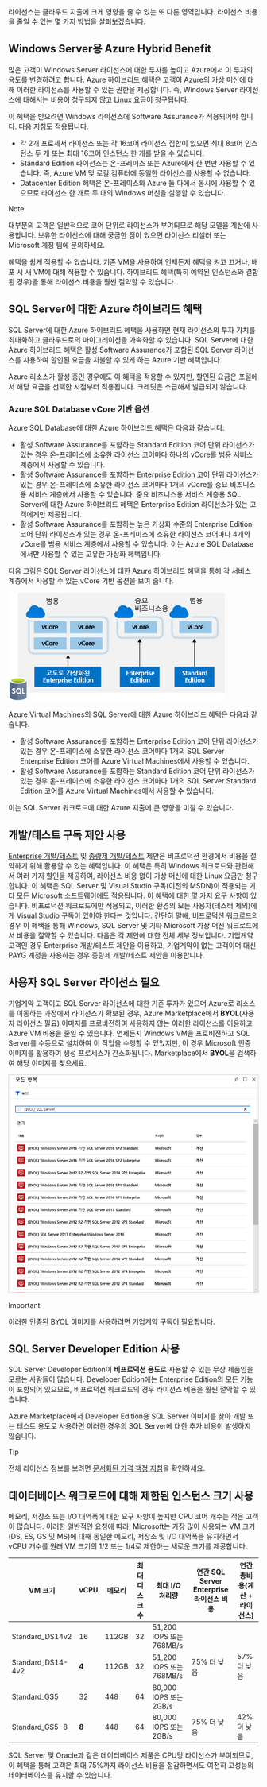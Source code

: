 라이선스는 클라우드 지출에 크게 영향을 줄 수 있는 또 다른 영역입니다. 라이선스 비용을 줄일 수 있는 몇 가지 방법을 살펴보겠습니다.

## <a name="azure-hybrid-benefit-for-windows-server"></a>Windows Server용 Azure Hybrid Benefit

많은 고객이 Windows Server 라이선스에 대한 투자를 높이고 Azure에서 이 투자의 용도를 변경하려고 합니다. Azure 하이브리드 혜택은 고객이 Azure의 가상 머신에 대해 이러한 라이선스를 사용할 수 있는 권한을 제공합니다. 즉, Windows Server 라이선스에 대해서는 비용이 청구되지 않고 Linux 요금이 청구됩니다.

이 혜택을 받으려면 Windows 라이선스에 Software Assurance가 적용되어야 합니다. 다음 지침도 적용됩니다.

- 각 2개 프로세서 라이선스 또는 각 16코어 라이선스 집합이 있으면 최대 8코어 인스턴스 두 개 또는 최대 16코어 인스턴스 한 개를 받을 수 있습니다.
- Standard Edition 라이선스는 온-프레미스 또는 Azure에서 한 번만 사용할 수 있습니다. 즉, Azure VM 및 로컬 컴퓨터에 동일한 라이선스를 사용할 수 없습니다.
- Datacenter Edition 혜택은 온-프레미스와 Azure 둘 다에서 동시에 사용할 수 있으므로 라이선스 한 개로 두 대의 Windows 머신을 실행할 수 있습니다.

> [!NOTE]
> 대부분의 고객은 일반적으로 코어 단위로 라이선스가 부여되므로 해당 모델을 계산에 사용합니다. 보유한 라이선스에 대해 궁금한 점이 있으면 라이선스 리셀러 또는 Microsoft 계정 팀에 문의하세요.

혜택을 쉽게 적용할 수 있습니다. 기존 VM을 사용하여 언제든지 혜택을 켜고 끄거나, 배포 시 새 VM에 대해 적용할 수 있습니다. 하이브리드 혜택(특히 예약된 인스턴스와 결합된 경우)을 통해 라이선스 비용을 훨씬 절약할 수 있습니다.

## <a name="azure-hybrid-benefit-for-sql-server"></a>SQL Server에 대한 Azure 하이브리드 혜택

SQL Server에 대한 Azure 하이브리드 혜택을 사용하면 현재 라이선스의 투자 가치를 최대화하고 클라우드로의 마이그레이션을 가속화할 수 있습니다. SQL Server에 대한 Azure 하이브리드 혜택은 활성 Software Assurance가 포함된 SQL Server 라이선스를 사용하여 할인된 요금을 지불할 수 있게 하는 Azure 기반 혜택입니다.

Azure 리소스가 활성 중인 경우에도 이 혜택을 적용할 수 있지만, 할인된 요금은 포털에서 해당 요금을 선택한 시점부터 적용됩니다. 크레딧은 소급해서 발급되지 않습니다.

### <a name="azure-sql-database-vcore-based-options"></a>Azure SQL Database vCore 기반 옵션

Azure SQL Database에 대한 Azure 하이브리드 혜택은 다음과 같습니다.

- 활성 Software Assurance를 포함하는 Standard Edition 코어 단위 라이선스가 있는 경우 온-프레미스에 소유한 라이선스 코어마다 하나의 vCore를 범용 서비스 계층에서 사용할 수 있습니다.
- 활성 Software Assurance를 포함하는 Enterprise Edition 코어 단위 라이선스가 있는 경우 온-프레미스에 소유한 라이선스 코어마다 1개의 vCore를 중요 비즈니스용 서비스 계층에서 사용할 수 있습니다. 중요 비즈니스용 서비스 계층용 SQL Server에 대한 Azure 하이브리드 혜택은 Enterprise Edition 라이선스가 있는 고객에게만 제공됩니다.
- 활성 Software Assurance를 포함하는 높은 가상화 수준의 Enterprise Edition 코어 단위 라이선스가 있는 경우 온-프레미스에 소유한 라이선스 코어마다 4개의 vCore를 범용 서비스 계층에서 사용할 수 있습니다. 이는 Azure SQL Database에서만 사용할 수 있는 고유한 가상화 혜택입니다.

다음 그림은 SQL Server 라이선스에 대한 Azure 하이브리드 혜택을 통해 각 서비스 계층에서 사용할 수 있는 vCore 기반 옵션을 보여 줍니다.

![Azure 하이브리드 혜택을 사용하여 기존 SQL Server 라이선스의 가치를 최대화하는 방법에 대한 예제를 보여 주는 그림입니다.](../media/5-sql-tradein-value.png)

Azure Virtual Machines의 SQL Server에 대한 Azure 하이브리드 혜택은 다음과 같습니다.

- 활성 Software Assurance를 포함하는 Enterprise Edition 코어 단위 라이선스가 있는 경우 온-프레미스에 소유한 라이선스 코어마다 1개의 SQL Server Enterprise Edition 코어를 Azure Virtual Machines에서 사용할 수 있습니다.
- 활성 Software Assurance를 포함하는 Standard Edition 코어 단위 라이선스가 있는 경우 온-프레미스에 소유한 라이선스 코어마다 1개의 SQL Server Standard Edition 코어를 Azure Virtual Machines에서 사용할 수 있습니다.

이는 SQL Server 워크로드에 대한 Azure 지출에 큰 영향을 미칠 수 있습니다.

## <a name="use-devtest-subscription-offers"></a>개발/테스트 구독 제안 사용

[Enterprise 개발/테스트](https://azure.microsoft.com/offers/ms-azr-0148p/) 및 [종량제 개발/테스트](https://azure.microsoft.com/offers/ms-azr-0023p/) 제안은 비프로덕션 환경에서 비용을 절약하기 위해 활용할 수 있는 혜택입니다. 이 혜택은 특히 Windows 워크로드와 관련해서 여러 가지 할인을 제공하여, 라이선스 비용 없이 가상 머신에 대한 Linux 요금만 청구합니다. 이 혜택은 SQL Server 및 Visual Studio 구독(이전의 MSDN)이 적용되는 기타 모든 Microsoft 소프트웨어에도 적용됩니다. 이 혜택에 대한 몇 가지 요구 사항이 있습니다. 비프로덕션 워크로드에만 적용되고, 이러한 환경의 모든 사용자(테스터 제외)에게 Visual Studio 구독이 있어야 한다는 것입니다. 간단히 말해, 비프로덕션 워크로드의 경우 이 혜택을 통해 Windows, SQL Server 및 기타 Microsoft 가상 머신 워크로드에서 비용을 절약할 수 있습니다.
다음은 각 제안에 대한 전체 세부 정보입니다. 기업계약 고객인 경우 Enterprise 개발/테스트 제안을 이용하고, 기업계약이 없는 고객이며 대신 PAYG 계정을 사용하는 경우 종량제 개발/테스트 제안을 이용합니다.

## <a name="bring-your-own-sql-server-license"></a>사용자 SQL Server 라이선스 필요

기업계약 고객이고 SQL Server 라이선스에 대한 기존 투자가 있으며 Azure로 리소스를 이동하는 과정에서 라이선스가 확보된 경우, Azure Marketplace에서 **BYOL**(사용자 라이선스 필요) 이미지를 프로비전하여 사용하지 않는 이러한 라이선스를 이용하고 Azure VM 비용을 줄일 수 있습니다. 언제든지 Windows VM을 프로비전하고 SQL Server를 수동으로 설치하여 이 작업을 수행할 수 있었지만, 이 경우 Microsoft 인증 이미지를 활용하여 생성 프로세스가 간소화됩니다. Marketplace에서 **BYOL**을 검색하여 해당 이미지를 찾으세요.

![SQL Server에 대한 BYOL 옵션을 보여 주는 Azure Portal의 스크린샷](../media/5-byol-sql-server.png)

> [!IMPORTANT]
> 이러한 인증된 BYOL 이미지를 사용하려면 기업계약 구독이 필요합니다.

## <a name="use-sql-server-developer-edition"></a>SQL Server Developer Edition 사용

SQL Server Developer Edition이 **비프로덕션 용도**로 사용할 수 있는 무상 제품임을 모르는 사람들이 많습니다. Developer Edition에는 Enterprise Edition의 모든 기능이 포함되어 있으므로, 비프로덕션 워크로드의 경우 라이선스 비용을 훨씬 절약할 수 있습니다.

Azure Marketplace에서 Developer Edition용 SQL Server 이미지를 찾아 개발 또는 테스트 용도로 사용하면 이러한 경우의 SQL Server에 대한 추가 비용이 발생하지 않습니다.

> [!TIP]
> 전체 라이선스 정보를 보려면 [문서화된 가격 책정 지침](https://docs.microsoft.com/azure/virtual-machines/windows/sql/virtual-machines-windows-sql-server-pricing-guidance)을 확인하세요.

## <a name="use-constrained-instance-sizes-for-database-workloads"></a>데이터베이스 워크로드에 대해 제한된 인스턴스 크기 사용

메모리, 저장소 또는 I/O 대역폭에 대한 요구 사항이 높지만 CPU 코어 개수는 적은 고객이 많습니다. 이러한 일반적인 요청에 따라, Microsoft는 가장 많이 사용되는 VM 크기(DS, ES, GS 및 MS)에 대해 동일한 메모리, 저장소 및 I/O 대역폭을 유지하면서 vCPU 개수를 원래 VM 크기의 1/2 또는 1/4로 제한하는 새로운 크기를 제공합니다.

| VM 크기 | vCPU | 메모리 | 최대 디스크 수 | 최대 I/O 처리량 | 연간 SQL Server Enterprise 라이선스 비용 | 연간 총비용(계산 + 라이선스) |
|---------|-------|--------|-----------|--------------------|-----------------------------------------------|---------------------------|
| Standard_DS14v2   | 16 | 112GB | 32 | 51,200 IOPS 또는 768MB/s |           |           |
| Standard_DS14-4v2 | **4**  | 112GB | 32 | 51,200 IOPS 또는 768MB/s | 75% 더 낮음 | 57% 더 낮음 |
| Standard_GS5      | 32 | 448    | 64 | 80,000 IOPS 또는 2GB/s   |           |           |
| Standard_GS5-8    | **8**  | 448    | 64 | 80,000 IOPS 또는 2GB/s   | 75% 더 낮음 | 42% 더 낮음 |

SQL Server 및 Oracle과 같은 데이터베이스 제품은 CPU당 라이선스가 부여되므로, 이 혜택을 통해 고객은 최대 75%까지 라이선스 비용을 절감하면서도 여전히 고성능의 데이터베이스를 유지할 수 있습니다.
